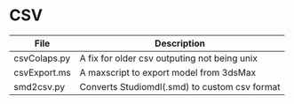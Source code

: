 # CSV
|File|Description|
|-|-|
|csvColaps.py|A fix for older csv outputing not being unix|
|csvExport.ms|A maxscript to export model from 3dsMax|
|smd2csv.py|Converts Studiomdl(.smd) to custom csv format|